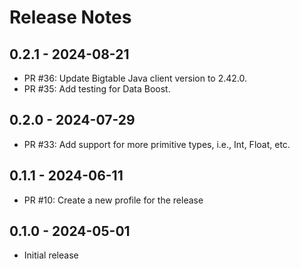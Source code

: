 # Release Notes

## 0.2.1 - 2024-08-21

* PR #36: Update Bigtable Java client version to 2.42.0.
* PR #35: Add testing for Data Boost. 

## 0.2.0 - 2024-07-29

* PR #33: Add support for more primitive types, i.e., Int, Float, etc.

## 0.1.1 - 2024-06-11

* PR #10: Create a new profile for the release

## 0.1.0 - 2024-05-01

* Initial release
